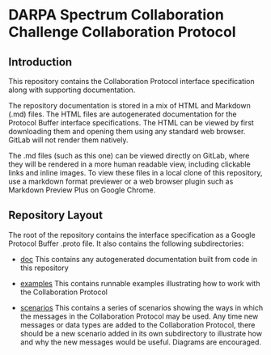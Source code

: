 # DARPA Spectrum Collaboration Challenge Collaboration Protocol

## Introduction
This repository contains the Collaboration Protocol interface specification along with supporting 
documentation. 

The repository documentation is stored in a mix of HTML and Markdown (.md) files. The HTML files are 
autogenerated documentation for the Protocol Buffer interface specifications. The HTML can be viewed 
by first downloading them and opening them using any standard web browser. GitLab will not render
them natively.

The .md files (such as this one) can be viewed directly on GitLab, where they will be rendered in 
a more human readable view, including clickable links and inline images. To view these files
in a local clone of this repository, use a markdown format previewer or a web browser plugin such 
as Markdown Preview Plus on Google Chrome.


## Repository Layout
The root of the repository contains the interface specification as a Google Protocol Buffer 
.proto file. It also contains the following subdirectories:

*   [doc](doc) This contains any autogenerated documentation built from code in this repository

*   [examples](examples/README.md) This contains runnable examples illustrating how to work with the 
    Collaboration Protocol

*   [scenarios](scenarios/README.md) This contains a series of scenarios showing the ways in which 
    the messages in the Collaboration Protocol may be used. Any time new messages or data types are 
    added to the Collaboration Protocol, there should be a new scenario added in its own 
    subdirectory to illustrate how and why the new messages would be useful. Diagrams are 
    encouraged.
